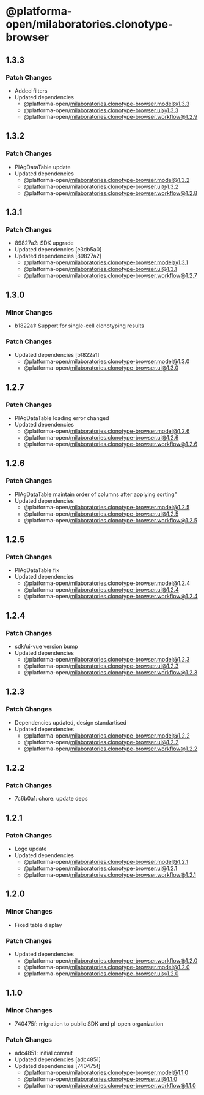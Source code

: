 # @platforma-open/milaboratories.clonotype-browser

## 1.3.3

### Patch Changes

- Added filters
- Updated dependencies
  - @platforma-open/milaboratories.clonotype-browser.model@1.3.3
  - @platforma-open/milaboratories.clonotype-browser.ui@1.3.3
  - @platforma-open/milaboratories.clonotype-browser.workflow@1.2.9

## 1.3.2

### Patch Changes

- PlAgDataTable update
- Updated dependencies
  - @platforma-open/milaboratories.clonotype-browser.model@1.3.2
  - @platforma-open/milaboratories.clonotype-browser.ui@1.3.2
  - @platforma-open/milaboratories.clonotype-browser.workflow@1.2.8

## 1.3.1

### Patch Changes

- 89827a2: SDK upgrade
- Updated dependencies [e3db5a0]
- Updated dependencies [89827a2]
  - @platforma-open/milaboratories.clonotype-browser.model@1.3.1
  - @platforma-open/milaboratories.clonotype-browser.ui@1.3.1
  - @platforma-open/milaboratories.clonotype-browser.workflow@1.2.7

## 1.3.0

### Minor Changes

- b1822a1: Support for single-cell clonotyping results

### Patch Changes

- Updated dependencies [b1822a1]
  - @platforma-open/milaboratories.clonotype-browser.model@1.3.0
  - @platforma-open/milaboratories.clonotype-browser.ui@1.3.0

## 1.2.7

### Patch Changes

- PlAgDataTable loading error changed
- Updated dependencies
  - @platforma-open/milaboratories.clonotype-browser.model@1.2.6
  - @platforma-open/milaboratories.clonotype-browser.ui@1.2.6
  - @platforma-open/milaboratories.clonotype-browser.workflow@1.2.6

## 1.2.6

### Patch Changes

- PlAgDataTable maintain order of columns after applying sorting"
- Updated dependencies
  - @platforma-open/milaboratories.clonotype-browser.model@1.2.5
  - @platforma-open/milaboratories.clonotype-browser.ui@1.2.5
  - @platforma-open/milaboratories.clonotype-browser.workflow@1.2.5

## 1.2.5

### Patch Changes

- PlAgDataTable fix
- Updated dependencies
  - @platforma-open/milaboratories.clonotype-browser.model@1.2.4
  - @platforma-open/milaboratories.clonotype-browser.ui@1.2.4
  - @platforma-open/milaboratories.clonotype-browser.workflow@1.2.4

## 1.2.4

### Patch Changes

- sdk/ui-vue version bump
- Updated dependencies
  - @platforma-open/milaboratories.clonotype-browser.model@1.2.3
  - @platforma-open/milaboratories.clonotype-browser.ui@1.2.3
  - @platforma-open/milaboratories.clonotype-browser.workflow@1.2.3

## 1.2.3

### Patch Changes

- Dependencies updated, design standartised
- Updated dependencies
  - @platforma-open/milaboratories.clonotype-browser.model@1.2.2
  - @platforma-open/milaboratories.clonotype-browser.ui@1.2.2
  - @platforma-open/milaboratories.clonotype-browser.workflow@1.2.2

## 1.2.2

### Patch Changes

- 7c6b0a1: chore: update deps

## 1.2.1

### Patch Changes

- Logo update
- Updated dependencies
  - @platforma-open/milaboratories.clonotype-browser.model@1.2.1
  - @platforma-open/milaboratories.clonotype-browser.ui@1.2.1
  - @platforma-open/milaboratories.clonotype-browser.workflow@1.2.1

## 1.2.0

### Minor Changes

- Fixed table display

### Patch Changes

- Updated dependencies
  - @platforma-open/milaboratories.clonotype-browser.workflow@1.2.0
  - @platforma-open/milaboratories.clonotype-browser.model@1.2.0
  - @platforma-open/milaboratories.clonotype-browser.ui@1.2.0

## 1.1.0

### Minor Changes

- 740475f: migration to public SDK and pl-open organization

### Patch Changes

- adc4851: initial commit
- Updated dependencies [adc4851]
- Updated dependencies [740475f]
  - @platforma-open/milaboratories.clonotype-browser.model@1.1.0
  - @platforma-open/milaboratories.clonotype-browser.ui@1.1.0
  - @platforma-open/milaboratories.clonotype-browser.workflow@1.1.0
